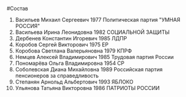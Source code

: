 #Состав
1. Васильев Михаил Сергеевич 1977 Политическая партия \"УМНАЯ РОССИЯ\"
2. Васильева Ирина Леонидовна 1982 СОЦИАЛЬНОЙ ЗАЩИТЫ
3. Дербенев Константин Игоревич 1985 ЛДПР
4. Коробов Сергей Викторович 1975 ЕР
5. Коробова Светлана Валерьяновна 1979 КПРФ
6. Немцев Алексей Владимирович 1985 Трудовая партия России
7. Пономарёва Ольга Владимировна 1954 СР
8. Соболевская Диана Михайловна 1989 Российская партия пенсионеров за справедливость
9. Степанян Арнольд Альбертович 1993 ЯБЛОКО
10. Ульянова Татьяна Викторовна 1986 ПАТРИОТЫ РОССИИ
